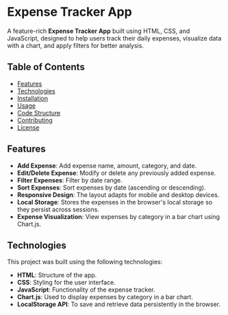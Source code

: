 # Expense Tracker App

A feature-rich **Expense Tracker App** built using HTML, CSS, and JavaScript, designed to help users track their daily expenses, visualize data with a chart, and apply filters for better analysis.

## Table of Contents

- [Features](#features)
- [Technologies](#technologies)
- [Installation](#installation)
- [Usage](#usage)
- [Code Structure](#code-structure)
- [Contributing](#contributing)
- [License](#license)

## Features

- **Add Expense**: Add expense name, amount, category, and date.
- **Edit/Delete Expense**: Modify or delete any previously added expense.
- **Filter Expenses**: Filter by date range.
- **Sort Expenses**: Sort expenses by date (ascending or descending).
- **Responsive Design**: The layout adapts for mobile and desktop devices.
- **Local Storage**: Stores the expenses in the browser's local storage so they persist across sessions.
- **Expense Visualization**: View expenses by category in a bar chart using Chart.js.

## Technologies

This project was built using the following technologies:

- **HTML**: Structure of the app.
- **CSS**: Styling for the user interface.
- **JavaScript**: Functionality of the expense tracker.
- **Chart.js**: Used to display expenses by category in a bar chart.
- **LocalStorage API**: To save and retrieve data persistently in the browser.


